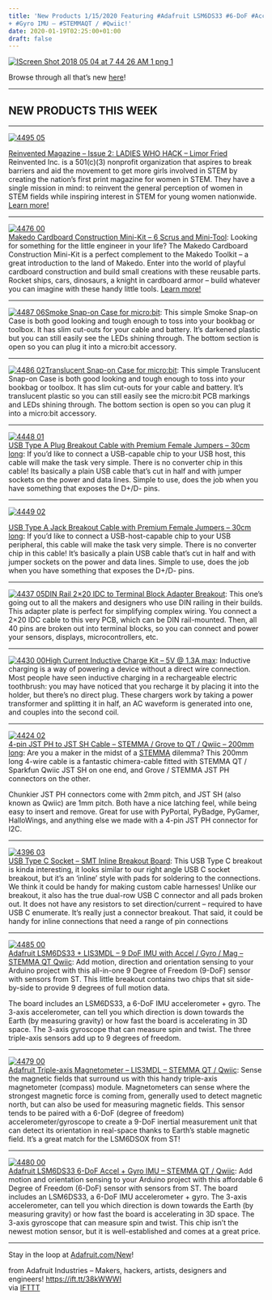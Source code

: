 ```yaml
---
title: 'New Products 1/15/2020 Featuring #Adafruit LSM6DS33 #6-DoF #Accel
+ #Gyro IMU – #STEMMAQT / #Qwiic!'
date: 2020-01-19T02:25:00+01:00
draft: false
---
```


[![IScreen Shot 2018 05 04 at 7 44 26 AM 1 png 1](https://cdn-blog.adafruit.com/uploads/2020/01/IIScreen-Shot-2018-05-04-at-7_44_26-AM-1_png-1.png "IScreen-Shot-2018-05-04-at-7_44_26-AM-1_png-1.png")](https://www.adafruit.com/new)

Browse through all that’s new [here](https://www.adafruit.com/new)!

* * *

NEW PRODUCTS THIS WEEK
----------------------

* * *

[![4495 05](https://cdn-blog.adafruit.com/uploads/2020/01/I4495-05.jpg "4495-05.jpg")](https://www.adafruit.com/product/4495)

[Reinvented Magazine – Issue 2: LADIES WHO HACK – Limor Fried](https://www.adafruit.com/product/4495)  
Reinvented Inc. is a 501(c)(3) nonprofit organization that aspires to break barriers and aid the movement to get more girls involved in STEM by creating the nation’s first print magazine for women in STEM. They have a single mission in mind: to reinvent the general perception of women in STEM fields while inspiring interest in STEM for young women nationwide. [Learn more!](https://www.adafruit.com/product/4495)

* * *

[![4476 00](https://cdn-blog.adafruit.com/uploads/2020/01/I4476-00.jpg "4476-00.jpg")](https://www.adafruit.com/product/4476)  
[Makedo Cardboard Construction Mini-Kit – 6 Scrus and Mini-Tool](https://www.adafruit.com/product/4476): Looking for something for the little engineer in your life? The Makedo Cardboard Construction Mini-Kit is a perfect complement to the Makedo Toolkit – a great introduction to the land of Makedo. Enter into the world of playful cardboard construction and build small creations with these reusable parts. Rocket ships, cars, dinosaurs, a knight in cardboard armor – build whatever you can imagine with these handy little tools. [Learn more!](https://www.adafruit.com/product/4476)

* * *

[![4487 06](https://cdn-blog.adafruit.com/uploads/2020/01/I4487-06.jpg "4487-06.jpg")](https://www.adafruit.com/product/4487)[Smoke Snap-on Case for micro:bit](https://www.adafruit.com/product/4487): This simple Smoke Snap-on Case is both good looking and tough enough to toss into your bookbag or toolbox. It has slim cut-outs for your cable and battery. It’s darkened plastic but you can still easily see the LEDs shining through. The bottom section is open so you can plug it into a micro:bit accessory.

* * *

[![4486 02](https://cdn-blog.adafruit.com/uploads/2020/01/I4486-02.jpg "4486-02.jpg")](https://www.adafruit.com/product/4486)[Translucent Snap-on Case for micro:bit](https://www.adafruit.com/product/4486): This simple Translucent Snap-on Case is both good looking and tough enough to toss into your bookbag or toolbox. It has slim cut-outs for your cable and battery. It’s translucent plastic so you can still easily see the micro:bit PCB markings and LEDs shining through. The bottom section is open so you can plug it into a micro:bit accessory.

* * *

[![4448 01](https://cdn-blog.adafruit.com/uploads/2020/01/I4448-01.jpg "4448-01.jpg")](https://www.adafruit.com/product/4448)  
[USB Type A Plug Breakout Cable with Premium Female Jumpers – 30cm long](https://www.adafruit.com/product/4448): If you’d like to connect a USB-capable chip to your USB host, this cable will make the task very simple. There is no converter chip in this cable! Its basically a plain USB cable that’s cut in half and with jumper sockets on the power and data lines. Simple to use, does the job when you have something that exposes the D+/D- pins.

* * *

[![4449 02](https://cdn-blog.adafruit.com/uploads/2020/01/I4449-02.jpg "4449-02.jpg")](https://www.adafruit.com/product/4449)

[USB Type A Jack Breakout Cable with Premium Female Jumpers – 30cm long](https://www.adafruit.com/product/4449): If you’d like to connect a USB-host-capable chip to your USB peripheral, this cable will make the task very simple. There is no converter chip in this cable! It’s basically a plain USB cable that’s cut in half and with jumper sockets on the power and data lines. Simple to use, does the job when you have something that exposes the D+/D- pins.

* * *

[![4437 05](https://cdn-blog.adafruit.com/uploads/2020/01/I4437-05.jpg "4437-05.jpg")](https://www.adafruit.com/product/4437)[DIN Rail 2×20 IDC to Terminal Block Adapter Breakout](https://www.adafruit.com/product/4437): This one’s going out to all the makers and designers who use DIN railing in their builds. This adapter plate is perfect for simplifying complex wiring. You connect a 2×20 IDC cable to this very PCB, which can be DIN rail-mounted. Then, all 40 pins are broken out into terminal blocks, so you can connect and power your sensors, displays, microcontrollers, etc.

* * *

[![4430 00](https://cdn-blog.adafruit.com/uploads/2020/01/I4430-00.jpg "4430-00.jpg")](https://www.adafruit.com/product/4430)[High Current Inductive Charge Kit – 5V @ 1.3A max](https://www.adafruit.com/product/4430): Inductive charging is a way of powering a device without a direct wire connection. Most people have seen inductive charging in a rechargeable electric toothbrush: you may have noticed that you recharge it by placing it into the holder, but there’s no direct plug. These chargers work by taking a power transformer and splitting it in half, an AC waveform is generated into one, and couples into the second coil.

* * *

[![4424 02](https://cdn-blog.adafruit.com/uploads/2020/01/I4424-02.jpg "4424-02.jpg")](https://www.adafruit.com/product/4424)  
[4-pin JST PH to JST SH Cable – STEMMA / Grove to QT / Qwiic – 200mm long](https://www.adafruit.com/product/4424): Are you a maker in the midst of a [STEMMA](https://learn.adafruit.com/introducing-adafruit-stemma-qt/what-is-stemma) dilemma? This 200mm long 4-wire cable is a fantastic chimera-cable fitted with STEMMA QT / Sparkfun Qwiic JST SH on one end, and Grove / STEMMA JST PH connectors on the other.

Chunkier JST PH connectors come with 2mm pitch, and JST SH (also known as Qwiic) are 1mm pitch. Both have a nice latching feel, while being easy to insert and remove. Great for use with PyPortal, PyBadge, PyGamer, HalloWings, and anything else we made with a 4-pin JST PH connector for I2C.

* * *

[![4396 03](https://cdn-blog.adafruit.com/uploads/2020/01/I4396-03.jpg "4396-03.jpg")](https://www.adafruit.com/product/4396)  
[USB Type C Socket – SMT Inline Breakout Board](https://www.adafruit.com/product/4396): This USB Type C breakout is kinda interesting, it looks similar to our right angle USB C socket breakout, but it’s an ‘inline’ style with pads for soldering to the connections. We think it could be handy for making custom cable harnesses! Unlike our breakout, it also has the true dual-row USB C connector and all pads broken out. It does not have any resistors to set direction/current – required to have USB C enumerate. It’s really just a connector breakout. That said, it could be handy for inline connections that need a range of pin connections

* * *

[![4485 00](https://cdn-blog.adafruit.com/uploads/2020/01/I4485-00.jpg "4485-00.jpg")](https://www.adafruit.com/product/4485)  
[Adafruit LSM6DS33 + LIS3MDL – 9 DoF IMU with Accel / Gyro / Mag – STEMMA QT Qwiic](https://www.adafruit.com/product/4485): Add motion, direction and orientation sensing to your Arduino project with this all-in-one 9 Degree of Freedom (9-DoF) sensor with sensors from ST. This little breakout contains two chips that sit side-by-side to provide 9 degrees of full motion data.

The board includes an LSM6DS33, a 6-DoF IMU accelerometer + gyro. The 3-axis accelerometer, can tell you which direction is down towards the Earth (by measuring gravity) or how fast the board is accelerating in 3D space. The 3-axis gyroscope that can measure spin and twist. The three triple-axis sensors add up to 9 degrees of freedom.

* * *

[![4479 00](https://cdn-blog.adafruit.com/uploads/2020/01/I4479-00.jpg "4479-00.jpg")](https://www.adafruit.com/product/4479)  
[Adafruit Triple-axis Magnetometer – LIS3MDL – STEMMA QT / Qwiic](https://www.adafruit.com/product/4479): Sense the magnetic fields that surround us with this handy triple-axis magnetometer (compass) module. Magnetometers can sense where the strongest magnetic force is coming from, generally used to detect magnetic north, but can also be used for measuring magnetic fields. This sensor tends to be paired with a 6-DoF (degree of freedom) accelerometer/gyroscope to create a 9-DoF inertial measurement unit that can detect its orientation in real-space thanks to Earth’s stable magnetic field. It’s a great match for the LSM6DSOX from ST!

* * *

[![4480 00](https://cdn-blog.adafruit.com/uploads/2020/01/I4480-00.jpg "4480-00.jpg")](https://www.adafruit.com/product/4480)  
[Adafruit LSM6DS33 6-DoF Accel + Gyro IMU – STEMMA QT / Qwiic](https://www.adafruit.com/product/4480): Add motion and orientation sensing to your Arduino project with this affordable 6 Degree of Freedom (6-DoF) sensor with sensors from ST. The board includes an LSM6DS33, a 6-DoF IMU accelerometer + gyro. The 3-axis accelerometer, can tell you which direction is down towards the Earth (by measuring gravity) or how fast the board is accelerating in 3D space. The 3-axis gyroscope that can measure spin and twist. This chip isn’t the newest motion sensor, but it is well-established and comes at a great price.

* * *

Stay in the loop at [Adafruit.com/New](https://www.adafruit.com/new)!

  
  
from Adafruit Industries – Makers, hackers, artists, designers and engineers! https://ift.tt/38kWWWI  
via [IFTTT](https://ifttt.com/?ref=da&site=blogger)